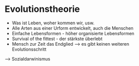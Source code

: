 # Evolutionstheorie
- Was ist Leben, woher kommen wir, usw.
- Alle Arten aus einer Urform entwickelt, auch die Menschen
- Einfache Lebensformen - höher organisierte Lebensformen
- Survival of the fittest - der stärkste überlebt
- Mensch zur Zeit das Endglied --> es gibt keinen weiteren Evolutionsschritt

--> Sozialdarwinismus